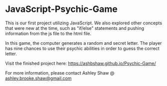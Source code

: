 # JavaScript-Psychic-Game

This is our first project utilizing JavaScript. We also explored other concepts that were new at the time, such as "if/else" statements and pushing information from the js file to the html file.

In this game, the computer generates a random and secret letter. The player has nine chances to use their psychic abilities in order to guess the correct letter.

Visit the finished project here: https://ashbshaw.github.io/Psychic-Game/

For more information, please contact Ashley Shaw @ ashley.brooke.shaw@gmail.com
